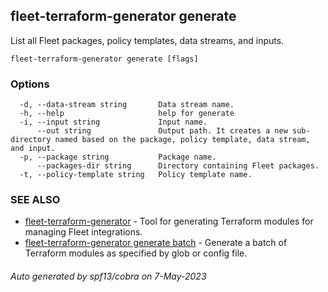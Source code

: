 ## fleet-terraform-generator generate

List all Fleet packages, policy templates, data streams, and inputs.

```
fleet-terraform-generator generate [flags]
```

### Options

```
  -d, --data-stream string       Data stream name.
  -h, --help                     help for generate
  -i, --input string             Input name.
      --out string               Output path. It creates a new sub-directory named based on the package, policy template, data stream, and input.
  -p, --package string           Package name.
      --packages-dir string      Directory containing Fleet packages.
  -t, --policy-template string   Policy template name.
```

### SEE ALSO

* [fleet-terraform-generator](fleet-terraform-generator.md)	 - Tool for generating Terraform modules for managing Fleet integrations.
* [fleet-terraform-generator generate batch](fleet-terraform-generator_generate_batch.md)	 - Generate a batch of Terraform modules as specified by glob or config file.

###### Auto generated by spf13/cobra on 7-May-2023
